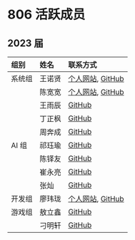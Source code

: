 ---
---

# 806 活跃成员

## 2023 届

| 组别   | 姓名   | 联系方式                                                                  |
| :----- | :----- | :------------------------------------------------------------------------ |
| 系统组 | 王诺贤 | [个人网站](https://bosswnx.xyz), [GitHub](https://github.com/bosswnx)     |
|        | 陈宽宽 | [个人网站](https://sazikk.github.io), [GitHub](https://github.com/SaZiKK) |
|        | 王雨辰 | [GitHub](https://github.com/kevin56348)                                   |
|        | 丁正枫 | [GitHub](https://github.com/SoloMaple)                                    |
|        | 周奔成 | [GitHub](https://github.com/ZhouBencheng)                                 |
| AI 组  | 祁珏瑜 | [GitHub](https://github.com/QodiCat)                                      |
|        | 陈铎友 | [GitHub](https://github.com/Chandery)                                     |
|        | 崔永亮 | [GitHub](https://github.com/Fridemn)                                      |
|        | 张灿   | [GitHub](https://github.com/volcano-can)                                  |
| 开发组 | 廖玮珑 | [个人网站](https://lwl.lol), [GitHub](https://github.com/soulter)         |
| 游戏组 | 敖立鑫 | [GitHub](https://github.com/aolixin)                                      |
|        | 刁明轩 | [GitHub](https://github.com/dmx20070206)                                  |
